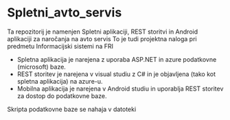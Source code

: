 # Spletni_avto_servis
Ta repozitorij je namenjen Spletni aplikaciji, REST storitvi in Android aplikaciji za naročanja na avto servis
To je tudi projektna naloga pri predmetu Informacijski sistemi na FRI
- Spletna aplikacija je narejena z uporaba ASP.NET in azure podatkovne (microsoft) baze.
- REST storitev je narejena v visual studiu z C# in je objavljena (tako kot spletna aplikacija) na azure-u.
- Mobilna aplikacija je narejena v Android studiu in uporablja REST storitev za dostop do podatkovne baze.

Skripta podatkovne baze se nahaja v datoteki 
